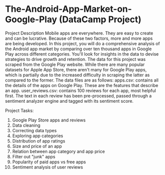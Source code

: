 # The-Android-App-Market-on-Google-Play (DataCamp Project)
 Project Description Mobile apps are everywhere. They are easy to create and can be lucrative. Because of these two factors, more and more apps are being developed. In this project, you will do a comprehensive analysis of the Android app market by comparing over ten thousand apps in Google Play across different categories. You'll look for insights in the data to devise strategies to drive growth and retention. The data for this project was scraped from the Google Play website. While there are many popular datasets for Apple App Store, there aren't many for Google Play apps, which is partially due to the increased difficulty in scraping the latter as compared to the former. The data files are as follows:  apps.csv: contains all the details of the apps on Google Play. These are the features that describe an app. user_reviews.csv: contains 100 reviews for each app, most helpful first. The text in each review has been pre-processed, passed through a sentiment analyzer engine and tagged with its sentiment score.
 
 Project Tasks:
 1. Google Play Store apps and reviews 
 2. Data cleaning 
 3. Correcting data types 
 4. Exploring app categories 
 5. Distribution of app ratings 
 6. Size and price of an app 
 7. Relation between app category and app price 
 8. Filter out "junk" apps 
 9. Popularity of paid apps vs free apps 
 10. Sentiment analysis of user reviews
